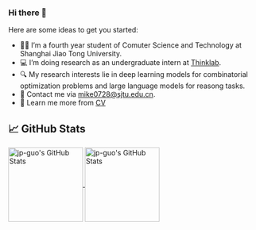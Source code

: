 ### Hi there 👋

Here are some ideas to get you started:

- 👨‍🎓 I’m a fourth year student of Comuter Science and Technology at Shanghai Jiao Tong University.
- 💻 I’m doing research as an undergraduate intern at [Thinklab](https://thinklab.sjtu.edu.cn/).
- 🔍 My research interests lie in deep learning models for combinatorial optimization problems and large language models for reasong tasks.
- 📧 Contact me via mike0728@sjtu.edu.cn.
- 👀 Learn me more from [CV](https://github.com/jp-guo/jp-guo/CV.pdf)

## &#x1f4c8; GitHub Stats

<a href="https://github.com/jp-guo/jp-guo">
  <img align="center" src="https://github-readme-stats.vercel.app/api/top-langs/?username=jp-guo&layout=compact&title_color=6aa6f8&text_color=8a919a&icon_color=6aa6f8&bg_color=0e1116" alt="jp-guo's GitHub Stats" height="150"/>
</a>

<a href="https://github.com/jp-guo/jp-guo">
  <img align="center" src="https://github-readme-stats.vercel.app/api?username=jp-guo&show_icons=true&line_height=27&count_private=true&title_color=6aa6f8&text_color=8a919a&icon_color=6aa6f8&bg_color=0e1116" alt="jp-guo's GitHub Stats" height="150"/>
</a>
